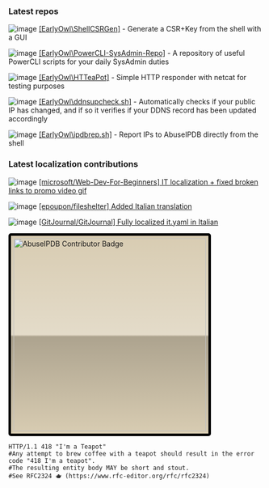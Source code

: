### Latest repos
![image](https://badgen.net/badge/icon/shell?icon=github&label&color=green) [[EarlyOwl\ShellCSRGen]](https://github.com/EarlyOwl/ShellCSRGen) - Generate a CSR+Key from the shell with a GUI

![image](https://badgen.net/badge/icon/PowerShell?icon=github&label&color=blue) [[EarlyOwl\PowerCLI-SysAdmin-Repo]](https://github.com/EarlyOwl/PowerCLI-SysAdmin-Repo) - A repository of useful PowerCLI scripts for your daily SysAdmin duties

![image](https://badgen.net/badge/icon/shell?icon=github&label&color=green) [[EarlyOwl\HTTeaPot]](https://github.com/EarlyOwl/HTTeaPot) - Simple HTTP responder with netcat for testing purposes

![image](https://badgen.net/badge/icon/shell?icon=github&label&color=green) [[EarlyOwl\ddnsupcheck.sh]](https://github.com/EarlyOwl/ddnsupcheck.sh) - Automatically checks if your public IP has changed, and if so it verifies if your DDNS record has been updated accordingly

![image](https://badgen.net/badge/icon/shell?icon=github&label&color=green) [[EarlyOwl\ipdbrep.sh]](https://github.com/EarlyOwl/ipdbrep.sh) - Report IPs to AbuseIPDB directly from the shell

### Latest localization contributions
![image](https://badgen.net/badge/PR/merged/purple?icon=github) [[microsoft/Web-Dev-For-Beginners] IT localization + fixed broken links to promo video gif](https://github.com/microsoft/Web-Dev-For-Beginners/pull/731)

![image](https://badgen.net/badge/PR/merged/purple?icon=github) [[epoupon/fileshelter] Added Italian translation](https://github.com/epoupon/fileshelter/pull/71)

![image](https://badgen.net/badge/PR/!open!/green?icon=github) [[GitJournal/GitJournal] Fully localized it.yaml in Italian](https://github.com/GitJournal/GitJournal/pull/668)


<a href="https://www.abuseipdb.com/user/91864" title="AbuseIPDB is an IP address blacklist for webmasters and sysadmins to report IP addresses engaging in abusive behavior on their networks"><img src="https://www.abuseipdb.com/contributor/91864.svg" alt="AbuseIPDB Contributor Badge" style="width: 381px; border-radius: 5px; border-width: 5px; border-style: solid; border-color: rgb(0, 0, 0); padding: 5px; background: linear-gradient(rgba(255, 255, 255, 0), rgba(255, 255, 255, 0.3) 50%, rgba(0, 0, 0, 0.2) 51%, rgba(0, 0, 0, 0)) rgb(216, 204, 178);"></a>

```shell
HTTP/1.1 418 "I'm a Teapot"
#Any attempt to brew coffee with a teapot should result in the error code "418 I'm a teapot". 
#The resulting entity body MAY be short and stout. 
#See RFC2324 🫖 (https://www.rfc-editor.org/rfc/rfc2324)
```
